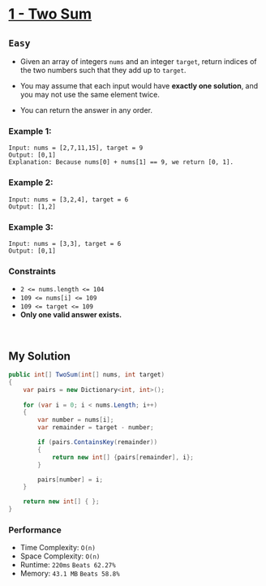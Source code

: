 [leet]: https://leetcode.com/problems/two-sum/

# [1 - Two Sum][leet]

## ```Easy```

- Given an array of integers ```nums``` and an integer ```target```, return indices of the two numbers such that they add up to ```target```.

- You may assume that each input would have **exactly one solution**, and you may not use the same element twice.

- You can return the answer in any order.

### Example 1:

```
Input: nums = [2,7,11,15], target = 9
Output: [0,1]
Explanation: Because nums[0] + nums[1] == 9, we return [0, 1].
```

### Example 2:

```
Input: nums = [3,2,4], target = 6
Output: [1,2]
```

### Example 3:
```
Input: nums = [3,3], target = 6
Output: [0,1]
```

### Constraints
- ```2 <= nums.length <= 104```
- ```109 <= nums[i] <= 109```
- ```109 <= target <= 109```
- **Only one valid answer exists.**

<br>

## My Solution

```cs
public int[] TwoSum(int[] nums, int target)
{
    var pairs = new Dictionary<int, int>();
    
    for (var i = 0; i < nums.Length; i++)
    {
        var number = nums[i];
        var remainder = target - number;

        if (pairs.ContainsKey(remainder))
        {
            return new int[] {pairs[remainder], i};
        }

        pairs[number] = i;
    }

    return new int[] { };
}
```

### Performance

- Time Complexity: ```O(n)```
- Space Complexity: ```O(n)```
- Runtime: ```220ms``` ```Beats 62.27%```
- Memory: ```43.1 MB``` ```Beats 58.8%```
